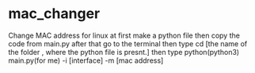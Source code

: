 # mac_changer
Change MAC address for linux
at first make a python file 
then copy the code from main.py
after that go to the terminal
then type cd [the name of the folder , where the python file is presnt.]
then type python(python3) main.py(for me) -i [interface] -m [mac address]

